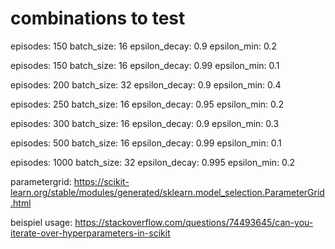 # combinations to test

episodes: 150
batch_size: 16
epsilon_decay: 0.9
epsilon_min: 0.2

episodes: 150
batch_size: 16
epsilon_decay: 0.99
epsilon_min: 0.1

episodes: 200
batch_size: 32
epsilon_decay: 0.9
epsilon_min: 0.4

episodes: 250
batch_size: 16
epsilon_decay: 0.95
epsilon_min: 0.2

episodes: 300
batch_size: 16
epsilon_decay: 0.9
epsilon_min: 0.3

episodes: 500
batch_size: 16
epsilon_decay: 0.99
epsilon_min:  0.1

episodes: 1000
batch_size: 32
epsilon_decay: 0.995
epsilon_min: 0.2

parametergrid:
https://scikit-learn.org/stable/modules/generated/sklearn.model_selection.ParameterGrid.html

beispiel usage:
https://stackoverflow.com/questions/74493645/can-you-iterate-over-hyperparameters-in-scikit